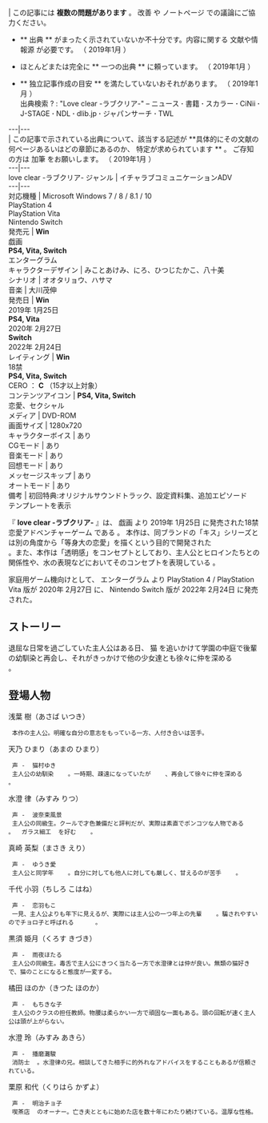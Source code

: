 |  この記事には **複数の問題があります** 。  改善  や  ノートページ  での議論にご協力ください。

  * ** 出典  ** がまったく示されていないか不十分です。内容に関する  文献や情報源  が必要です。  （  2019年1月  ）    

  * ほとんどまたは完全に ** 一つの出典  ** に頼っています。  （  2019年1月  ）    

  * ** 独立記事作成の目安  ** を満たしていないおそれがあります。  （  2019年1月  ）    
出典検索  ?  :  "Love clear -ラブクリア-"  –  ニュース  **·** 書籍  **·** スカラー  **·** CiNii
**·** J-STAGE  **·** NDL  **·** dlib.jp  **·** ジャパンサーチ  **·** TWL

  
---|---  
|  この記事で示されている出典について、該当する記述が **具体的にその文献の何ページあるいはどの章節にあるのか、 特定が求められています  ** 。
ご存知の方は  加筆  をお願いします。  （  2019年1月  ）  
---|---  
love clear -ラブクリア-  ジャンル  |  イチャラブコミュニケーションADV   
---|---  
対応機種  |  Microsoft Windows  7  /  8  /  8.1  /  10    
PlayStation 4  
PlayStation Vita  
Nintendo Switch  
発売元  |  **Win**   
戯画  
**PS4, Vita, Switch**  
エンターグラム  
キャラクターデザイン  |  みことあけみ、にろ、ひつじたかこ、八十美   
シナリオ  |  オオタリョウ、ハサマ   
音楽  |  大川茂伸   
発売日  |  **Win**   
2019年  1月25日    
**PS4, Vita**  
2020年  2月27日  
**Switch**  
2022年  2月24日  
レイティング  |  **Win**   
18禁  
**PS4, Vita, Switch**  
CERO  ：  **C** （15才以上対象）  
コンテンツアイコン  |  **PS4, Vita, Switch**   
恋愛、セクシャル  
メディア  |  DVD-ROM   
画面サイズ  |  1280x720   
キャラクターボイス  |  あり   
CGモード  |  あり   
音楽モード  |  あり   
回想モード  |  あり   
メッセージスキップ  |  あり   
オートモード  |  あり   
備考  |  初回特典:オリジナルサウンドトラック、設定資料集、追加エピソード   
テンプレートを表示  
  
『 **love clear -ラブクリア-** 』は、  戯画  より  2019年  1月25日  に発売された18禁  恋愛アドベンチャーゲーム
である    。 本作は、同ブランドの「キス」シリーズとは別の角度から「等身大の恋愛」を描くという目的で開発された  
。また、本作は「透明感」をコンセプトとしており、主人公とヒロインたちとの関係性や、水の表現などにおいてそのコンセプトを表現している    。

家庭用ゲーム機向けとして、  エンターグラム  より  PlayStation 4  /  PlayStation Vita  版が  2020年
2月27日  に、  Nintendo Switch  版が  2022年  2月24日  に発売された。

##  ストーリー  

退屈な日常を過ごしていた主人公はある日、  猫  を追いかけて学園の中庭で後輩の幼馴染と再会し、それがきっかけで他の少女達とも徐々に仲を深める  
。

##  登場人物  

浅葉 樹（あさば いつき）

     本作の主人公。明確な自分の意志をもっている一方、人付き合いは苦手。 
天乃 ひまり（あまの ひまり）

     声 -  猫村ゆき   
     主人公の幼馴染    。一時期、疎遠になっていたが    、再会して徐々に仲を深める    。 
水澄 律（みすみ りつ）

     声 -  波奈束風景   
     主人公の同級生。クールで才色兼備だと評判だが、実際は素直でポンコツな人物である      。  ガラス細工  を好む    。 
真崎 英梨（まさき えり）

     声 -  ゆうき愛   
     主人公と同学年    。自分に対しても他人に対しても厳しく、甘えるのが苦手    。 
千代 小羽（ちしろ こはね）

     声 -  恋羽もこ   
     一見、主人公よりも年下に見えるが、実際には主人公の一つ年上の先輩    。騙されやすいのでチョロ子と呼ばれる      。 
黒須 姫月（くろす きづき）

     声 -  雨夜ほたる 
     主人公の同級生。毒舌で主人公にきつく当たる一方で水澄律とは仲が良い。無類の猫好きで、猫のことになると態度が一変する。 
橘田 ほのか（きつた ほのか）

     声 -  もちきな子 
     主人公のクラスの担任教師。物腰は柔らかい一方で頑固な一面もある。頭の回転が速く主人公は頭が上がらない。 
水澄 玲（みすみ あきら）

     声 -  播磨灘駿 
     消防士  。水澄律の兄。相談してきた相手に的外れなアドバイスをすることもあるが信頼されている。 
栗原 和代（くりはら かずよ）

     声 -  明治チョ子 
     喫茶店  のオーナー。亡き夫とともに始めた店を数十年にわたり続けている。温厚な性格。 

